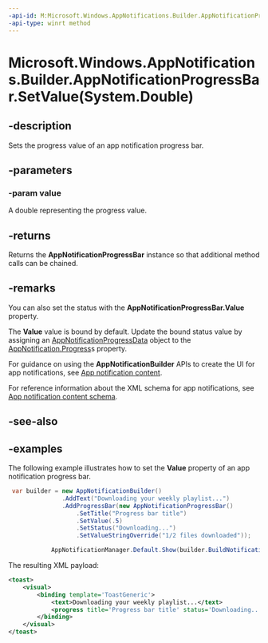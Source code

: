 ```yaml
---
-api-id: M:Microsoft.Windows.AppNotifications.Builder.AppNotificationProgressBar.SetValue(System.Double)
-api-type: winrt method
---
```


# Microsoft.Windows.AppNotifications.Builder.AppNotificationProgressBar.SetValue(System.Double)

<!--
public Microsoft.Windows.AppNotifications.Builder.AppNotificationProgressBar SetValue (double value);
-->


## -description

Sets the progress value of an app notification progress bar.

## -parameters

### -param value

A double representing the progress value.

## -returns

Returns the **AppNotificationProgressBar** instance so that additional method calls can be chained.

## -remarks

You can also set the status with the **AppNotificationProgressBar.Value** property.

The **Value** value is bound by default. Update the bound status value by assigning an [AppNotificationProgressData](xref:Microsoft.Windows.AppNotifications.AppNotificationProgressData) object to the [AppNotification.Progress](xref:Microsoft.Windows.AppNotifications.AppNotification.Progress)s property.

For guidance on using the **AppNotificationBuilder** APIs to create the UI for app notifications, see [App notification content](/windows/apps/design/shell/tiles-and-notifications/adaptive-interactive-toasts).

For reference information about the XML schema for app notifications, see [App notification content schema](/windows/apps/design/shell/tiles-and-notifications/toast-schema).

## -see-also

## -examples

The following example illustrates how to set the **Value** property of an app notification progress bar.


```csharp
 var builder = new AppNotificationBuilder()
               .AddText("Downloading your weekly playlist...")
               .AddProgressBar(new AppNotificationProgressBar()
                   .SetTitle("Progress bar title")
                   .SetValue(.5)
                   .SetStatus("Downloading...")
                   .SetValueStringOverride("1/2 files downloaded"));

            AppNotificationManager.Default.Show(builder.BuildNotification());
```

The resulting XML payload:

```xml
<toast>
    <visual>
        <binding template='ToastGeneric'>
            <text>Downloading your weekly playlist...</text>
            <progress title='Progress bar title' status='Downloading...' value='0.5' valueStringOverride='1/2 files downloaded'/>
        </binding>
    </visual>
</toast>
```
